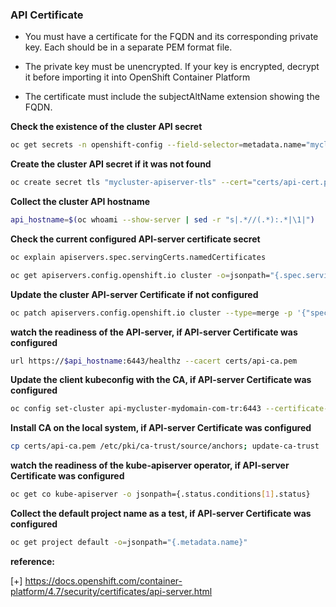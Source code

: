 
### API Certificate

- You must have a certificate for the FQDN and its corresponding private key. Each should be in a separate PEM format file.

- The private key must be unencrypted. If your key is encrypted, decrypt it before importing it into OpenShift Container Platform

- The certificate must include the subjectAltName extension showing the FQDN.

  
**Check the existence of the cluster API secret**
```sh
oc get secrets -n openshift-config --field-selector=metadata.name="mycluster-apiserver-tls" -o=jsonpath="{.items[*]['metadata.name']}"
```
**Create the cluster API secret if it was not found**
```sh
oc create secret tls "mycluster-apiserver-tls" --cert="certs/api-cert.pem" --key="certs/api-key.pem" -n openshift-config
```
**Collect the cluster API hostname**
```sh
api_hostname=$(oc whoami --show-server | sed -r "s|.*//(.*):.*|\1|")
```
**Check the current configured API-server certificate secret**
```sh
oc explain apiservers.spec.servingCerts.namedCertificates
```
```sh
oc get apiservers.config.openshift.io cluster -o=jsonpath="{.spec.servingCerts.namedCertificates[*].servingCertificate.name}"
```
**Update the cluster API-server Certificate if not configured**
```sh
oc patch apiservers.config.openshift.io cluster --type=merge -p '{"spec":{"servingCerts":{"namedCertificates":[{"names":["$api_hostname"], "servingCertificate":{"name":"mycluster-apiserver-tls"}}]}}}'
```
**watch the readiness of the API-server, if API-server Certificate was configured**
```sh
url https://$api_hostname:6443/healthz --cacert certs/api-ca.pem
```
**Update the client kubeconfig with the CA, if API-server Certificate was configured**
```sh
oc config set-cluster api-mycluster-mydomain-com-tr:6443 --certificate-authority=certs/api-ca.pem
```
**Install CA on the local system, if API-server Certificate was configured**
```sh
cp certs/api-ca.pem /etc/pki/ca-trust/source/anchors; update-ca-trust
```
**watch the readiness of the kube-apiserver operator, if API-server Certificate was configured**
```sh
oc get co kube-apiserver -o jsonpath={.status.conditions[1].status}
```
**Collect the default project name as a test, if API-server Certificate was configured**
```sh
oc get project default -o=jsonpath="{.metadata.name}"
```
**reference:**

[+] https://docs.openshift.com/container-platform/4.7/security/certificates/api-server.html

